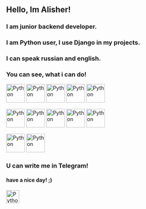## Hello, Im Alisher!
### I am junior backend developer.
### I am Python user, I use Django in my projects.
### I can speak russian and english.
###
###
### You can see, what i can do!
<p align="left">
  <img src="https://simpleicons.org/icons/visualstudiocode.svg" alt="Python" width="50" height="50">
  <img src="https://simpleicons.org/icons/python.svg" alt="Python" width="50" height="50">
  <img src="https://simpleicons.org/icons/django.svg" alt="Python" width="50" height="50">
  <img src="https://simpleicons.org/icons/html5.svg" alt="Python" width="50" height="50">
  <img src="https://simpleicons.org/icons/css3.svg" alt="Python" width="50" height="50">
</p>
<p align="left">
  <img src="https://simpleicons.org/icons/postgresql.svg" alt="Python" width="50" height="50">
  <img src="https://simpleicons.org/icons/sqlite.svg" alt="Python" width="50" height="50">
  <img src="https://simpleicons.org/icons/docker.svg" alt="Python" width="50" height="50">
  <img src="https://simpleicons.org/icons/github.svg" alt="Python" width="50" height="50">
  <img src="https://simpleicons.org/icons/git.svg" alt="Python" width="50" height="50">
</p>
<p align="left">
  <img src="https://simpleicons.org/icons/windows10.svg" alt="Python" width="50" height="50">
  <img src="https://simpleicons.org/icons/windowsterminal.svg" alt="Python" width="50" height="50">
</p>

### U can write me in Telegram!

#### have a nice day! ;)

<p><img src="https://github.com/AlisherWhyNot/AlisherWhyNot/assets/123771217/ea7611a4-6e9d-4e9c-9aab-103caaf72233" alt="Python" width="35" height="35"></p>
<!--### Hi there 👋-->

<!--
| Api | <p><img src="https://simpleicons.org/icons/python.svg" alt="Python", width="50", height="50"></p> |
**AlisherWhyNot/AlisherWhyNot** is a ✨ _special_ ✨ repository because its `README.md` (this file) appears on your GitHub profile.

Here are some ideas to get you started:



#Hello! I'm Alisher
## I'm backend developer, here you can see what I can do!
## I'm Python user
<p><img src="https://simpleicons.org/icons/python.svg" alt="Python", width="50", height="50"></p>
| what i can      |  |
| ----------- | ----------- |
| Django | <p><img src="https://simpleicons.org/icons/django.svg" alt="Python", width="50", height="50"></p> |
| Sqlite | <p><img src="https://simpleicons.org/icons/sqlite.svg" alt="Python", width="50", height="50"></p> |



- 🔭 I’m currently working on ...
- 🌱 I’m currently learning ...
- 👯 I’m looking to collaborate on ...
- 🤔 I’m looking for help with ...
- 💬 Ask me about ...
- 📫 How to reach me: ...
- 😄 Pronouns: ...
- ⚡ Fun fact: ...
-->
